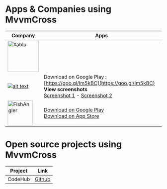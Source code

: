 # Apps & Companies using MvvmCross

| Company | Apps |
| ------ | ------ |
| <a href="https://xablu.com/"><img src="https://www.mvvmcross.com/assets/img/companies/xablu.png" width="100px" alt="Xablu"> | <br><br><br> |
| <a href="https://goo.gl/Im5kBC">![alt text](https://api.caledos.com/Content/images/github/logo.png "Caledos Runner") | Download on Google Play : [https://goo.gl/Im5kBC](https://goo.gl/Im5kBC) <br> **View screenshots** <br> [Screenshot 1](https://api.caledos.com/Content/images/github/photo1.jpg "Caledos Runner screenshot 1") - [Screenshot 2](https://api.caledos.com/Content/images/github/photo2.jpg "Caledos Runner screenshot 1") |
| <a href="https://www.fishangler.com"><img src="http://is2.mzstatic.com/image/thumb/Purple117/v4/e3/e0/d2/e3e0d2b6-807d-072b-ee90-dd93bc87df2f/source/175x175bb.jpg" width="80px" height="80px" alt="FishAngler"> | [Download on Google Play](https://play.google.com/store/apps/details?id=com.fishangler.fishangler&hl=en&referrer=mvvmcross-showcase) <br> [Download on App Store](https://itunes.apple.com/us/app/fish-angler-fishing-reports-forecast-logbook/id1073941118?mt=8)|



# Open source projects using MvvmCross

| Project| Link |
| ------ | ------ |
| CodeHub | [Github](https://github.com/thedillonb/CodeHub) |
